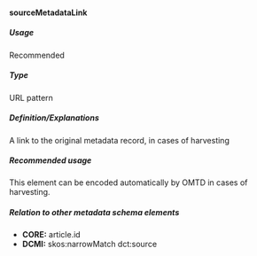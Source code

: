 #### sourceMetadataLink
##### Usage
Recommended
##### Type
URL pattern
##### Definition/Explanations
A link to the original metadata record, in cases of harvesting
##### Recommended usage
This element can be encoded automatically by OMTD in cases of harvesting.
##### Relation to other metadata schema elements
* **CORE:** article.id
* **DCMI:** skos:narrowMatch dct:source

